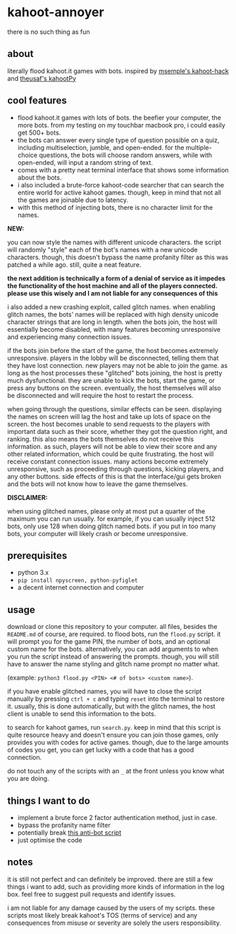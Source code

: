 # kahoot-annoyer
there is no such thing as fun
## about
literally flood kahoot.it games with bots.
inspired by [msemple's kahoot-hack](https://github.com/msemple1111/kahoot-hack) and [theusaf's kahootPy](https://github.com/theusaf/KahootPY)

## cool features
- flood kahoot.it games with lots of bots. the beefier your computer, the more bots. from my testing on my touchbar macbook pro, i could easily get 500+ bots.
- the bots can answer every single type of question possible on a quiz, including multiselection, jumble, and open-ended. for the multiple-choice questions, the bots will choose random answers, while with open-ended, will input a random string of text.
- comes with a pretty neat terminal interface that shows some information about the bots.
- i also included a brute-force kahoot-code searcher that can search the entire world for active kahoot games. though, keep in mind that not all the games are joinable due to latency. 
- with this method of injecting bots, there is no character limit for the names.

**NEW:**

you can now style the names with different unicode characters. the script will randomly "style" each of the bot's names with a new unicode characters. though, this doesn't bypass the name profanity filter as this was patched a while ago. still, quite a neat feature.

**the next addition is technically a form of a denial of service as it impedes the functionality of the host machine and all of the players connected. please use this wisely and I am not liable for any consequences of this**

i also added a new crashing exploit, called glitch names. when enabling glitch names, the bots' names will be replaced with high density unicode character strings that are long in length. when the bots join, the host will essentially become disabled, with many features becoming unresponsive and experiencing many connection issues. 

if the bots join before the start of the game, the host becomes extremely unresponsive. players in the lobby will be disconnected, telling them that they have lost connection. new players may not be able to join the game. as long as the host processes these "glitched" bots joining, the host is pretty much dysfunctional. they are unable to kick the bots, start the game, or press any buttons on the screen. eventually, the host themselves will also be disconnected and will require the host to restart the process.

when going through the questions, similar effects can be seen. displaying the names on screen will lag the host and take up lots of space on the screen. the host becomes unable to send requests to the players with important data such as their score, whether they got the question right, and ranking. this also means the bots themselves do not receive this information. as such, players will not be able to view their score and any other related information, which could be quite frustrating. the host will receive constant connection issues. many actions become extremely unresponsive, such as proceeding through questions, kicking players, and any other buttons. side effects of this is that the interface/gui gets broken and the bots will not know how to leave the game themselves.

**DISCLAIMER:**

when using glitched names, please only at most put a quarter of the maximum you can run usually. for example, if you can usually inject 512 bots, only use 128 when doing glitch named bots. if you put in too many bots, your computer will likely crash or become unresponsive. 

## prerequisites
- python 3.x
- `pip install npyscreen, python-pyfiglet`
- a decent internet connection and computer

## usage
download or clone this repository to your computer. all files, besides the `README.md` of course, are required.
to flood bots, run the `flood.py` script. it will prompt you for the game PIN, the number of bots, and an optional custom name for the bots. alternatively, you can add arguments to when you run the script instead of answering the prompts. though, you will still have to answer the name styling and glitch name prompt no matter what.

(example: `python3 flood.py <PIN> <# of bots> <custom name>`).

if you have enable glitched names, you will have to close the script manually by pressing `ctrl + c` and typing `reset` into the terminal to restore it. usually, this is done automatically, but with the glitch names, the host client is unable to send this information to the bots.

to search for kahoot games, run `search.py`. keep in mind that this script is quite resource heavy and doesn't ensure you can join those games, only provides you with codes for active games. though, due to the large amounts of codes you get, you can get lucky with a code that has a good connection.

do not touch any of the scripts with an `_` at the front unless you know what you are doing.

## things I want to do
- implement a brute force 2 factor authentication method, just in case.
- bypass the profanity name filter
- potentially break [this anti-bot script](https://github.com/theusaf/kahoot-antibot)
- just optimise the code

## notes
it is still not perfect and can definitely be improved. there are still a few things i want to add, such as providing more kinds of information in the log box.
feel free to suggest pull requests and identify issues.

i am not liable for any damage caused by the users of my scripts. these scripts most likely break kahoot's TOS (terms of service) and any consequences from misuse or severity are solely the users responsibility.
